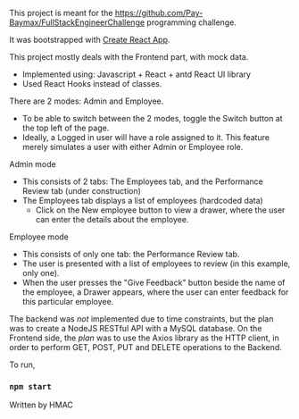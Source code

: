 This project is meant for the https://github.com/Pay-Baymax/FullStackEngineerChallenge programming challenge.

It was bootstrapped with [Create React App](https://github.com/facebook/create-react-app).

This project mostly deals with the Frontend part, with mock data.
- Implemented using: Javascript + React + antd React UI library
- Used React Hooks instead of classes.

There are 2 modes: Admin and Employee.
- To be able to switch between the 2 modes, toggle the Switch button at the top left of the page.
- Ideally, a Logged in user will have a role assigned to it. This feature merely simulates a user with
either Admin or Employee role.

Admin mode
- This consists of 2 tabs: The Employees tab, and the Performance Review tab (under construction)
- The Employees tab displays a list of employees (hardcoded data)
    - Click on the New employee button to view a drawer, where the user can enter the details about the employee.

Employee mode
- This consists of only one tab: the Performance Review tab.
- The user is presented with a list of employees to review (in this example, only one).
- When the user presses the "Give Feedback" button beside the name of the employee, a Drawer appears, where
the user can enter feedback for this particular employee.

The backend was *not* implemented due to time constraints,
but the plan was to create a NodeJS RESTful API with a MySQL database.
On the Frontend side, the *plan* was to use the Axios library as the HTTP client, in order to
perform GET, POST, PUT and DELETE operations to the Backend.

To run,

### `npm start`

Written by HMAC